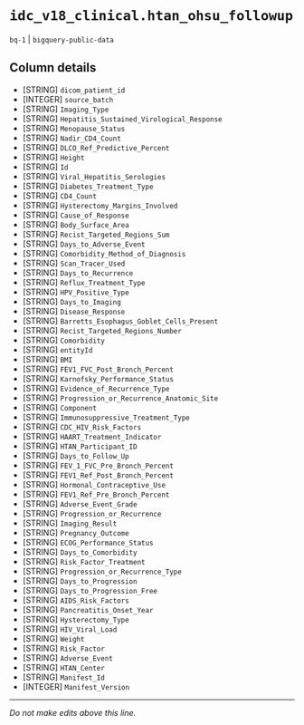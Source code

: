 # `idc_v18_clinical.htan_ohsu_followup`
`bq-1` | `bigquery-public-data`

## Column details
* [STRING]    `dicom_patient_id`
* [INTEGER]   `source_batch`
* [STRING]    `Imaging_Type`
* [STRING]    `Hepatitis_Sustained_Virological_Response`
* [STRING]    `Menopause_Status`
* [STRING]    `Nadir_CD4_Count`
* [STRING]    `DLCO_Ref_Predictive_Percent`
* [STRING]    `Height`
* [STRING]    `Id`
* [STRING]    `Viral_Hepatitis_Serologies`
* [STRING]    `Diabetes_Treatment_Type`
* [STRING]    `CD4_Count`
* [STRING]    `Hysterectomy_Margins_Involved`
* [STRING]    `Cause_of_Response`
* [STRING]    `Body_Surface_Area`
* [STRING]    `Recist_Targeted_Regions_Sum`
* [STRING]    `Days_to_Adverse_Event`
* [STRING]    `Comorbidity_Method_of_Diagnosis`
* [STRING]    `Scan_Tracer_Used`
* [STRING]    `Days_to_Recurrence`
* [STRING]    `Reflux_Treatment_Type`
* [STRING]    `HPV_Positive_Type`
* [STRING]    `Days_to_Imaging`
* [STRING]    `Disease_Response`
* [STRING]    `Barretts_Esophagus_Goblet_Cells_Present`
* [STRING]    `Recist_Targeted_Regions_Number`
* [STRING]    `Comorbidity`
* [STRING]    `entityId`
* [STRING]    `BMI`
* [STRING]    `FEV1_FVC_Post_Bronch_Percent`
* [STRING]    `Karnofsky_Performance_Status`
* [STRING]    `Evidence_of_Recurrence_Type`
* [STRING]    `Progression_or_Recurrence_Anatomic_Site`
* [STRING]    `Component`
* [STRING]    `Immunosuppressive_Treatment_Type`
* [STRING]    `CDC_HIV_Risk_Factors`
* [STRING]    `HAART_Treatment_Indicator`
* [STRING]    `HTAN_Participant_ID`
* [STRING]    `Days_to_Follow_Up`
* [STRING]    `FEV_1_FVC_Pre_Bronch_Percent`
* [STRING]    `FEV1_Ref_Post_Bronch_Percent`
* [STRING]    `Hormonal_Contraceptive_Use`
* [STRING]    `FEV1_Ref_Pre_Bronch_Percent`
* [STRING]    `Adverse_Event_Grade`
* [STRING]    `Progression_or_Recurrence`
* [STRING]    `Imaging_Result`
* [STRING]    `Pregnancy_Outcome`
* [STRING]    `ECOG_Performance_Status`
* [STRING]    `Days_to_Comorbidity`
* [STRING]    `Risk_Factor_Treatment`
* [STRING]    `Progression_or_Recurrence_Type`
* [STRING]    `Days_to_Progression`
* [STRING]    `Days_to_Progression_Free`
* [STRING]    `AIDS_Risk_Factors`
* [STRING]    `Pancreatitis_Onset_Year`
* [STRING]    `Hysterectomy_Type`
* [STRING]    `HIV_Viral_Load`
* [STRING]    `Weight`
* [STRING]    `Risk_Factor`
* [STRING]    `Adverse_Event`
* [STRING]    `HTAN_Center`
* [STRING]    `Manifest_Id`
* [INTEGER]   `Manifest_Version`

-------------------------------------------------------------------------------
*Do not make edits above this line.*
